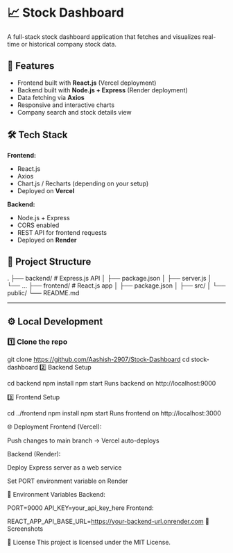 # 📈 Stock Dashboard

A full-stack stock dashboard application that fetches and visualizes real-time or historical company stock data.

## 🚀 Features
- Frontend built with **React.js** (Vercel deployment)
- Backend built with **Node.js + Express** (Render deployment)
- Data fetching via **Axios**
- Responsive and interactive charts
- Company search and stock details view

## 🛠️ Tech Stack
**Frontend:**
- React.js
- Axios
- Chart.js / Recharts (depending on your setup)
- Deployed on **Vercel**

**Backend:**
- Node.js + Express
- CORS enabled
- REST API for frontend requests
- Deployed on **Render**

## 📂 Project Structure
.
├── backend/ # Express.js API
│ ├── package.json
│ ├── server.js
│ └── ...
├── frontend/ # React.js app
│ ├── package.json
│ ├── src/
│ └── public/
└── README.md

---

## ⚙️ Local Development

### 1️⃣ Clone the repo

git clone https://github.com/Aashish-2907/Stock-Dashboard
cd stock-dashboard
2️⃣ Backend Setup

cd backend
npm install
npm start
Runs backend on http://localhost:9000

3️⃣ Frontend Setup

cd ../frontend
npm install
npm start
Runs frontend on http://localhost:3000

🌐 Deployment
Frontend (Vercel):

Push changes to main branch → Vercel auto-deploys

Backend (Render):

Deploy Express server as a web service

Set PORT environment variable on Render

🔧 Environment Variables
Backend:

PORT=9000
API_KEY=your_api_key_here
Frontend:


REACT_APP_API_BASE_URL=https://your-backend-url.onrender.com
📸 Screenshots


📜 License
This project is licensed under the MIT License.

